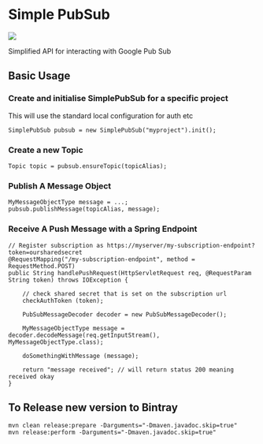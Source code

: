 Simple PubSub
===================

<a href="https://travis-ci.org/paxport/simple-pubsub" target="_blank"><img src="https://api.travis-ci.org/paxport/simple-pubsub.svg?branch=master"/></a>

Simplified API for interacting with Google Pub Sub

## Basic Usage


### Create and initialise SimplePubSub for a specific project

This will use the standard local configuration for auth etc

    SimplePubSub pubsub = new SimplePubSub("myproject").init();
    
### Create a new Topic

    Topic topic = pubsub.ensureTopic(topicAlias);
    

### Publish A Message Object

    MyMessageObjectType message = ...;
    pubsub.publishMessage(topicAlias, message);
    
### Receive A Push Message with a Spring Endpoint

    // Register subscription as https://myserver/my-subscription-endpoint?token=oursharedsecret
    @RequestMapping("/my-subscription-endpoint", method = RequestMethod.POST)
    public String handlePushRequest(HttpServletRequest req, @RequestParam String token) throws IOException {
        
        // check shared secret that is set on the subscription url
        checkAuthToken (token);
        
        PubSubMessageDecoder decoder = new PubSubMessageDecoder();
        
        MyMessageObjectType message = decoder.decodeMessage(req.getInputStream(), MyMessageObjectType.class);
        
        doSomethingWithMessage (message);
        
        return "message received"; // will return status 200 meaning received okay
    }


## To Release new version to Bintray

    mvn clean release:prepare -Darguments="-Dmaven.javadoc.skip=true"
    mvn release:perform -Darguments="-Dmaven.javadoc.skip=true"